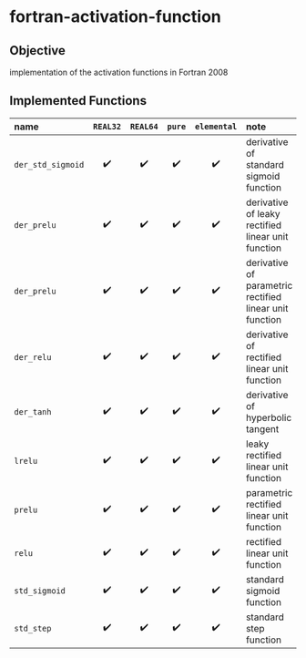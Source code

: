# fortran-activation-function #

## Objective ##

implementation of the activation functions in Fortran 2008

## Implemented Functions ##

|name|`REAL32`|`REAL64`|`pure`|`elemental`|note|
|:-|:-:|:-:|:-:|:-:|:-|
|`der_std_sigmoid`|:heavy_check_mark:|:heavy_check_mark:|:heavy_check_mark:|:heavy_check_mark:|derivative of standard sigmoid function|
|`der_prelu`|:heavy_check_mark:|:heavy_check_mark:|:heavy_check_mark:|:heavy_check_mark:|derivative of leaky rectified linear unit function|
|`der_prelu`|:heavy_check_mark:|:heavy_check_mark:|:heavy_check_mark:|:heavy_check_mark:|derivative of parametric rectified linear unit function|
|`der_relu`|:heavy_check_mark:|:heavy_check_mark:|:heavy_check_mark:|:heavy_check_mark:|derivative of rectified linear unit function|
|`der_tanh`|:heavy_check_mark:|:heavy_check_mark:|:heavy_check_mark:|:heavy_check_mark:|derivative of hyperbolic tangent|
|`lrelu`|:heavy_check_mark:|:heavy_check_mark:|:heavy_check_mark:|:heavy_check_mark:|leaky rectified linear unit function|
|`prelu`|:heavy_check_mark:|:heavy_check_mark:|:heavy_check_mark:|:heavy_check_mark:|parametric rectified linear unit function|
|`relu`|:heavy_check_mark:|:heavy_check_mark:|:heavy_check_mark:|:heavy_check_mark:|rectified linear unit function|
|`std_sigmoid`|:heavy_check_mark:|:heavy_check_mark:|:heavy_check_mark:|:heavy_check_mark:|standard sigmoid function|
|`std_step`|:heavy_check_mark:|:heavy_check_mark:|:heavy_check_mark:|:heavy_check_mark:|standard step function|

<!-- EOF -->
